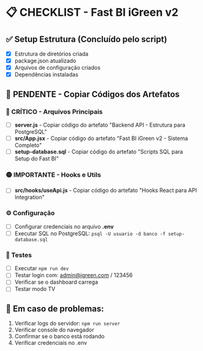 # 📋 CHECKLIST - Fast BI iGreen v2

## ✅ Setup Estrutura (Concluído pelo script)
- [x] Estrutura de diretórios criada
- [x] package.json atualizado
- [x] Arquivos de configuração criados
- [x] Dependências instaladas

## 📝 PENDENTE - Copiar Códigos dos Artefatos

### 🔴 CRÍTICO - Arquivos Principais
- [ ] **server.js** - Copiar código do artefato "Backend API - Estrutura para PostgreSQL"
- [ ] **src/App.jsx** - Copiar código do artefato "Fast BI iGreen v2 - Sistema Completo"  
- [ ] **setup-database.sql** - Copiar código do artefato "Scripts SQL para Setup do Fast BI"

### 🟡 IMPORTANTE - Hooks e Utils
- [ ] **src/hooks/useApi.js** - Copiar código do artefato "Hooks React para API Integration"

### ⚙️ Configuração
- [ ] Configurar credenciais no arquivo **.env**
- [ ] Executar SQL no PostgreSQL: `psql -U usuario -d banco -f setup-database.sql`

### 🧪 Testes
- [ ] Executar `npm run dev`
- [ ] Testar login com: admin@igreen.com / 123456
- [ ] Verificar se o dashboard carrega
- [ ] Testar modo TV

## 🚨 Em caso de problemas:
1. Verificar logs do servidor: `npm run server`
2. Verificar console do navegador
3. Confirmar se o banco está rodando
4. Verificar credenciais no .env
